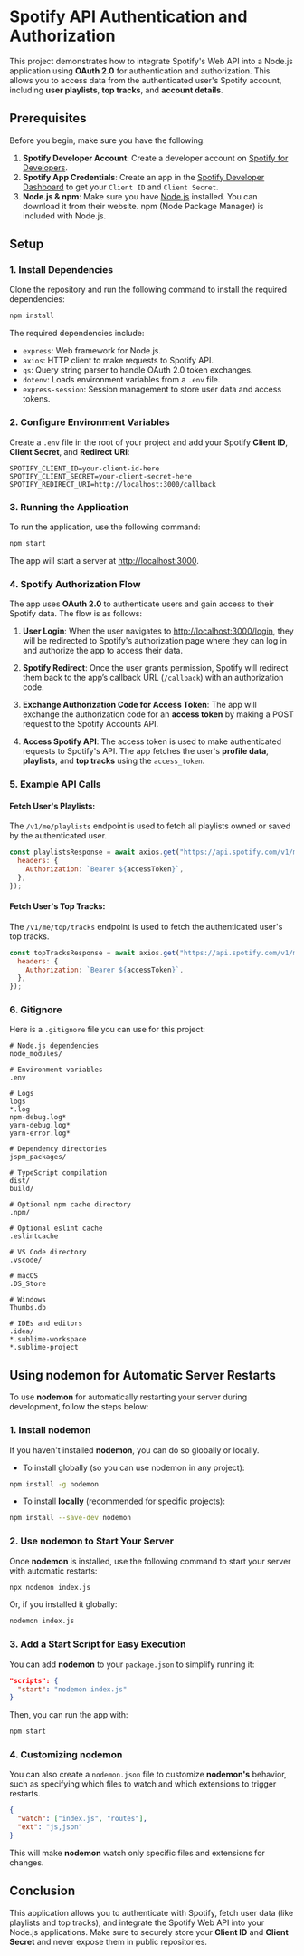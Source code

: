 # Spotify API Authentication and Authorization

This project demonstrates how to integrate Spotify's Web API into a Node.js application using **OAuth 2.0** for authentication and authorization. This allows you to access data from the authenticated user's Spotify account, including **user playlists**, **top tracks**, and **account details**.

## Prerequisites

Before you begin, make sure you have the following:

1. **Spotify Developer Account**: Create a developer account on [Spotify for Developers](https://developer.spotify.com/).
2. **Spotify App Credentials**: Create an app in the [Spotify Developer Dashboard](https://developer.spotify.com/dashboard/applications) to get your `Client ID` and `Client Secret`.
3. **Node.js & npm**: Make sure you have [Node.js](https://nodejs.org/en/) installed. You can download it from their website. npm (Node Package Manager) is included with Node.js.

## Setup

### 1. Install Dependencies

Clone the repository and run the following command to install the required dependencies:

```bash
npm install
```

The required dependencies include:
- `express`: Web framework for Node.js.
- `axios`: HTTP client to make requests to Spotify API.
- `qs`: Query string parser to handle OAuth 2.0 token exchanges.
- `dotenv`: Loads environment variables from a `.env` file.
- `express-session`: Session management to store user data and access tokens.

### 2. Configure Environment Variables

Create a `.env` file in the root of your project and add your Spotify **Client ID**, **Client Secret**, and **Redirect URI**:

```env
SPOTIFY_CLIENT_ID=your-client-id-here
SPOTIFY_CLIENT_SECRET=your-client-secret-here
SPOTIFY_REDIRECT_URI=http://localhost:3000/callback
```

### 3. Running the Application

To run the application, use the following command:

```bash
npm start
```

The app will start a server at [http://localhost:3000](http://localhost:3000).

### 4. Spotify Authorization Flow

The app uses **OAuth 2.0** to authenticate users and gain access to their Spotify data. The flow is as follows:

1. **User Login**: When the user navigates to [http://localhost:3000/login](http://localhost:3000/login), they will be redirected to Spotify's authorization page where they can log in and authorize the app to access their data.

2. **Spotify Redirect**: Once the user grants permission, Spotify will redirect them back to the app’s callback URL (`/callback`) with an authorization code.

3. **Exchange Authorization Code for Access Token**: The app will exchange the authorization code for an **access token** by making a POST request to the Spotify Accounts API.

4. **Access Spotify API**: The access token is used to make authenticated requests to Spotify's API. The app fetches the user's **profile data**, **playlists**, and **top tracks** using the `access_token`.

### 5. Example API Calls

#### Fetch User's Playlists:

The `/v1/me/playlists` endpoint is used to fetch all playlists owned or saved by the authenticated user.

```javascript
const playlistsResponse = await axios.get("https://api.spotify.com/v1/me/playlists", {
  headers: {
    Authorization: `Bearer ${accessToken}`,
  },
});
```

#### Fetch User's Top Tracks:

The `/v1/me/top/tracks` endpoint is used to fetch the authenticated user's top tracks.

```javascript
const topTracksResponse = await axios.get("https://api.spotify.com/v1/me/top/tracks", {
  headers: {
    Authorization: `Bearer ${accessToken}`,
  },
});
```

### 6. Gitignore

Here is a `.gitignore` file you can use for this project:

```gitignore
# Node.js dependencies
node_modules/

# Environment variables
.env

# Logs
logs
*.log
npm-debug.log*
yarn-debug.log*
yarn-error.log*

# Dependency directories
jspm_packages/

# TypeScript compilation
dist/
build/

# Optional npm cache directory
.npm/

# Optional eslint cache
.eslintcache

# VS Code directory
.vscode/

# macOS
.DS_Store

# Windows
Thumbs.db

# IDEs and editors
.idea/
*.sublime-workspace
*.sublime-project
```

## Using **nodemon** for Automatic Server Restarts

To use **nodemon** for automatically restarting your server during development, follow the steps below:

### 1. Install nodemon

If you haven't installed **nodemon**, you can do so globally or locally.

- To install globally (so you can use nodemon in any project):

```bash
npm install -g nodemon
```

- To install **locally** (recommended for specific projects):

```bash
npm install --save-dev nodemon
```

### 2. Use nodemon to Start Your Server

Once **nodemon** is installed, use the following command to start your server with automatic restarts:

```bash
npx nodemon index.js
```

Or, if you installed it globally:

```bash
nodemon index.js
```

### 3. Add a Start Script for Easy Execution

You can add **nodemon** to your `package.json` to simplify running it:

```json
"scripts": {
  "start": "nodemon index.js"
}
```

Then, you can run the app with:

```bash
npm start
```

### 4. Customizing nodemon

You can also create a `nodemon.json` file to customize **nodemon's** behavior, such as specifying which files to watch and which extensions to trigger restarts.

```json
{
  "watch": ["index.js", "routes"],
  "ext": "js,json"
}
```

This will make **nodemon** watch only specific files and extensions for changes.

## Conclusion

This application allows you to authenticate with Spotify, fetch user data (like playlists and top tracks), and integrate the Spotify Web API into your Node.js applications. Make sure to securely store your **Client ID** and **Client Secret** and never expose them in public repositories.

